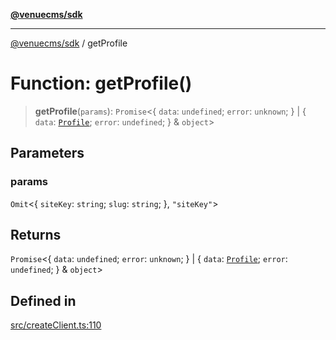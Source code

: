 [**@venuecms/sdk**](../README.md)

***

[@venuecms/sdk](../README.md) / getProfile

# Function: getProfile()

> **getProfile**(`params`): `Promise`\<\{ `data`: `undefined`; `error`: `unknown`; \} \| \{ `data`: [`Profile`](../type-aliases/Profile.md); `error`: `undefined`; \} & `object`\>

## Parameters

### params

`Omit`\<\{ `siteKey`: `string`; `slug`: `string`; \}, `"siteKey"`\>

## Returns

`Promise`\<\{ `data`: `undefined`; `error`: `unknown`; \} \| \{ `data`: [`Profile`](../type-aliases/Profile.md); `error`: `undefined`; \} & `object`\>

## Defined in

[src/createClient.ts:110](https://github.com/venuecms/sdk/blob/7823693df03580df710c62ba3b43e869f9979148/src/createClient.ts#L110)
